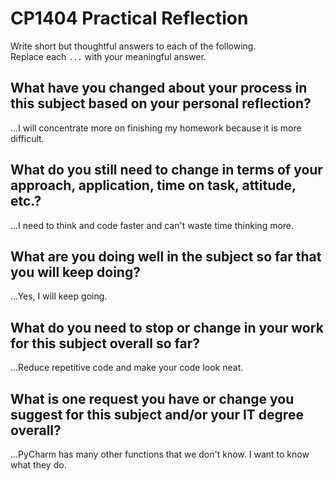 # CP1404 Practical Reflection

Write short but thoughtful answers to each of the following.  
Replace each `...` with your meaningful answer.

## What have you changed about your process in this subject based on your personal reflection?

...I will concentrate more on finishing my homework because it is more difficult.

## What do you still need to change in terms of your approach, application, time on task, attitude, etc.?

...I need to think and code faster and can't waste time thinking more.

## What are you doing well in the subject so far that you will keep doing?

...Yes, I will keep going.

## What do you need to stop or change in your work for this subject overall so far?

...Reduce repetitive code and make your code look neat.

## What is one request you have or change you suggest for this subject and/or your IT degree overall?

...PyCharm has many other functions that we don't know. I want to know what they do.

